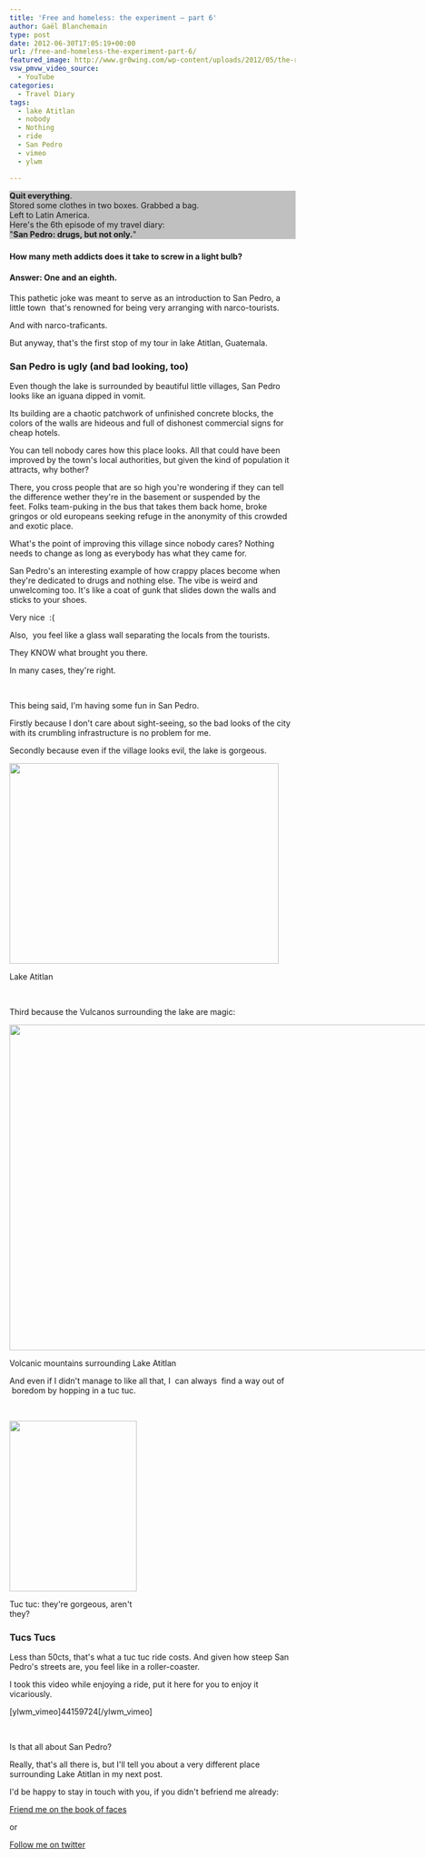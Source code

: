 ```yaml
---
title: 'Free and homeless: the experiment – part 6'
author: Gaël Blanchemain
type: post
date: 2012-06-30T17:05:19+00:00
url: /free-and-homeless-the-experiment-part-6/
featured_image: http://www.gr0wing.com/wp-content/uploads/2012/05/the-road-lola.jpg
vsw_pmvw_video_source:
  - YouTube
categories:
  - Travel Diary
tags:
  - lake Atitlan
  - nobody
  - Nothing
  - ride
  - San Pedro
  - vimeo
  - ylwm

---
```

<p style="background-color: silver;">
  <strong>Quit everything</strong>.<br /> Stored some clothes in two boxes. Grabbed a bag.<br /> Left to Latin America.<br /> Here's the 6th episode of my travel diary:<br /> "<strong>San Pedro: drugs, but not only.</strong>"
</p>

### 

#### How many meth addicts does it take to screw in a light bulb?

<!--more-->

#### Answer: One and an eighth.

This pathetic joke was meant to serve as an introduction to San Pedro, a little town  that's renowned for being very arranging with narco-tourists.

And with narco-traficants.

But anyway, that's the first stop of my tour in lake Atitlan, Guatemala.

### **San Pedro is ugly (and bad looking, too)**

Even though the lake is surrounded by beautiful little villages, San Pedro looks like an iguana dipped in vomit.

Its building are a chaotic patchwork of unfinished concrete blocks, the colors of the walls are hideous and full of dishonest commercial signs for cheap hotels.

You can tell nobody cares how this place looks. All that could have been improved by the town's local authorities, but given the kind of population it attracts, why bother?

There, you cross people that are so high you're wondering if they can tell the difference wether they're in the basement or suspended by the feet. Folks team-puking in the bus that takes them back home, broke gringos or old europeans seeking refuge in the anonymity of this crowded and exotic place.

What's the point of improving this village since nobody cares? Nothing needs to change as long as everybody has what they came for.

San Pedro's an interesting example of how crappy places become when they're dedicated to drugs and nothing else. The vibe is weird and unwelcoming too. It's like a coat of gunk that slides down the walls and sticks to your shoes.

Very nice  :(

Also,  you feel like a glass wall separating the locals from the tourists.

They KNOW what brought you there.

In many cases, they're right.

&nbsp;

This being said, I'm having some fun in San Pedro.

Firstly because I don't care about sight-seeing, so the bad looks of the city with its crumbling infrastructure is no problem for me.

Secondly because even if the village looks evil, the lake is gorgeous.

<div id="attachment_3097" style="width: 484px" class="wp-caption aligncenter">
  <img aria-describedby="caption-attachment-3097" class="size-large wp-image-3097" title="Lake Atitlan" src="http://www.gr0wing.com/wp-content/uploads/2012/06/Lake-Atitlan-1024x764.jpg" alt="" width="474" height="353" srcset="https://www.gr0wing.com/wp-content/uploads/2012/06/Lake-Atitlan-1024x764.jpg 1024w, https://www.gr0wing.com/wp-content/uploads/2012/06/Lake-Atitlan-300x224.jpg 300w, https://www.gr0wing.com/wp-content/uploads/2012/06/Lake-Atitlan-588x439.jpg 588w" sizes="(max-width: 474px) 100vw, 474px" />
  
  <p id="caption-attachment-3097" class="wp-caption-text">
    Lake Atitlan
  </p>
</div>

&nbsp;

Third because the Vulcanos surrounding the lake are magic:

<div id="attachment_3100" style="width: 777px" class="wp-caption aligncenter">
  <img aria-describedby="caption-attachment-3100" class="size-full wp-image-3100" title="Mountains-lake-atitlan" src="http://www.gr0wing.com/wp-content/uploads/2012/06/Mountains-lake-atitlan.jpeg" alt="" width="767" height="573" srcset="https://www.gr0wing.com/wp-content/uploads/2012/06/Mountains-lake-atitlan.jpeg 767w, https://www.gr0wing.com/wp-content/uploads/2012/06/Mountains-lake-atitlan-300x224.jpeg 300w, https://www.gr0wing.com/wp-content/uploads/2012/06/Mountains-lake-atitlan-588x439.jpeg 588w" sizes="(max-width: 767px) 100vw, 767px" />
  
  <p id="caption-attachment-3100" class="wp-caption-text">
    Volcanic mountains surrounding Lake Atitlan
  </p>
</div>

And even if I didn't manage to like all that, I  can always  find a way out of  boredom by hopping in a tuc tuc.

&nbsp;

<div id="attachment_3224" style="width: 234px" class="wp-caption aligncenter">
  <img aria-describedby="caption-attachment-3224" class="size-medium wp-image-3224" title="Tuc tuc" src="http://www.gr0wing.com/wp-content/uploads/2012/06/Tuc-tuc-224x300.jpg" alt="" width="224" height="300" srcset="https://www.gr0wing.com/wp-content/uploads/2012/06/Tuc-tuc-224x300.jpg 224w, https://www.gr0wing.com/wp-content/uploads/2012/06/Tuc-tuc.jpg 478w" sizes="(max-width: 224px) 100vw, 224px" />
  
  <p id="caption-attachment-3224" class="wp-caption-text">
    Tuc tuc: they're gorgeous, aren't they?
  </p>
</div>

### **Tucs Tucs**

Less than 50cts, that's what a tuc tuc ride costs. And given how steep San Pedro's streets are, you feel like in a roller-coaster.

I took this video while enjoying a ride, put it here for you to enjoy it vicariously.

[ylwm\_vimeo]44159724[/ylwm\_vimeo]

&nbsp;

Is that all about San Pedro?

Really, that's all there is, but I'll tell you about a very different place surrounding Lake Atitlan in my next post.

I'd be happy to stay in touch with you, if you didn't befriend me already:

[Friend me on the book of faces][1]

or

[Follow me on twitter][2]

&nbsp;

 [1]: https://www.facebook.com/gael.blanchemain
 [2]: https://twitter.com/#!/gaelblanchemain
